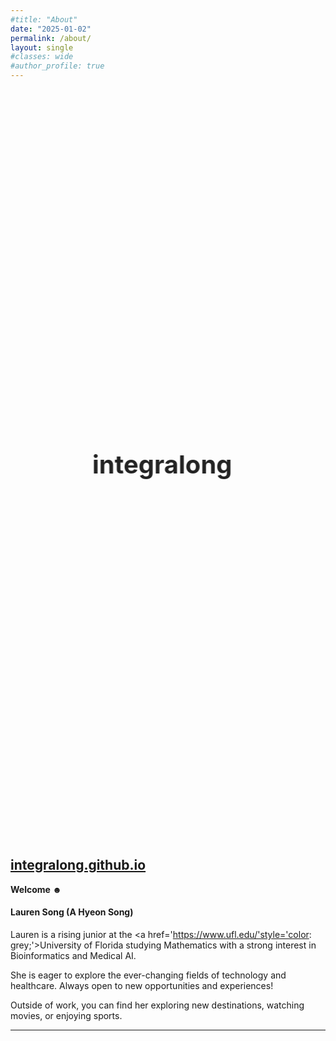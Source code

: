 ```yaml
---
#title: "About"
date: "2025-01-02"
permalink: /about/
layout: single
#classes: wide
#author_profile: true
---
```


<div class="animation-container">
  <span class="integralong">integralong</span>
  <span class="integral">ong</span>
  <span class="song">song</span>
</div>

<style>
.animation-container {
  display: flex;
  justify-content: center;
  align-items: center;
  height: 30vh;
  font-size: 2.5rem;
  font-weight: bold;
  position: relative;
  overflow: hidden;
}

/* ----- 1. integralong 직선으로 왼쪽으로 페이드아웃 ----- */
.integralong {
  position: absolute;
  opacity: 1;
  animation: fadeOutLeft 2s ease-out forwards;
}

/* ----- 2. ∫ong이 직선으로 나타남 ----- */
.integral {
  position: absolute;
  opacity: 0;
  animation: slideInRight 2s 2s ease-out forwards;
}

/* ----- 3. ∫이 꿈틀거리면서 s로 변형 ----- */
.integral::before {
  content: '∫';
  display: inline-block;
  animation: morphToS 2s 4s ease-out forwards;
}

/* ----- 4. song이 출렁거리며 강조 ----- */
.song {
  position: absolute;
  opacity: 0;
  animation: fadeIn 2s 6s ease-out forwards, waveBounce 1.5s 8s infinite ease-in-out;
}

/* ----- 애니메이션 정의 ----- */

/* fadeOutLeft: 직선으로 왼쪽으로 페이드 아웃 */
@keyframes fadeOutLeft {
  0% {
    opacity: 1;
    transform: translateX(0);
  }
  100% {
    opacity: 0;
    transform: translateX(-100%);
  }
}

/* slideInRight: 직선으로 오른쪽에서 등장 */
@keyframes slideInRight {
  0% {
    opacity: 0;
    transform: translateX(100%);
  }
  100% {
    opacity: 1;
    transform: translateX(0);
  }
}

/* morphToS: ∫ → s로 부드럽게 변형 */
@keyframes morphToS {
  0% {
    content: '∫';
    transform: rotate(0deg);
  }
  50% {
    content: '∫';
    transform: rotate(180deg);
  }
  100% {
    content: 's';
    transform: rotate(360deg);
  }
}

/* fadeIn: song이 자연스럽게 등장 */
@keyframes fadeIn {
  0% {
    opacity: 0;
    transform: translateY(20px);
  }
  100% {
    opacity: 1;
    transform: translateY(0);
  }
}

/* waveBounce: song이 물결처럼 출렁출렁 강조 */
@keyframes waveBounce {
  0%, 100% {
    transform: translateY(0);
  }
  50% {
    transform: translateY(-5px);
  }
}

</style>


## [integralong.github.io](https://integralong.github.io)

**Welcome ☻**  

#### Lauren Song (A Hyeon Song)


Lauren is a rising junior at the <a href='https://www.ufl.edu/'style='color: grey;'>University of Florida</a> studying Mathematics with a strong interest in Bioinformatics and Medical AI.  

She is eager to explore the ever-changing fields of technology and healthcare. Always open to new opportunities and experiences!  

Outside of work, you can find her exploring new destinations, watching movies, or enjoying sports.

---



